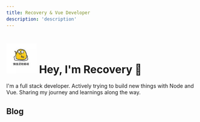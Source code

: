 ```yaml
---
title: Recovery & Vue Developer
description: 'description'
---
```


<h1>
  <img src="./assets/me.jpg" width="80" height="80" loading="lazy" alt="Recovery" style="margin-top: 0 !important; margin-bottom: 0 !important;" class="inline rounded-full object-center md:h-20 md:w-20 h-12 w-12 object-cover">
  <span class="text-2xl ml-4">Hey, I'm Recovery 👋</span>
</h1>

I'm a full stack developer. Actively trying to build new things with Node and Vue. Sharing my journey and learnings along the way.

## Blog

<posts/>
<pagination />
